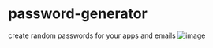 # password-generator
create random passwords for your apps and emails
![image](https://i.ibb.co/N6tyhg0/Screenshot-2021-11-04-140845.png)
